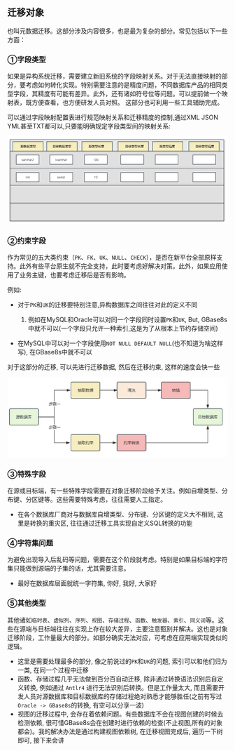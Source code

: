 ## 迁移对象

也叫元数据迁移。这部分涉及内容很多，也是最为复杂的部分。常见包括以下一些方面：

### ①字段类型

如果是异构系统迁移，需要建立新旧系统的字段映射关系。对于无法直接映射的部分，要考虑如何转化实现。特别需要注意的是精度问题，不同数据库产品的相同类型字段，其精度有可能有差异。此外，还有诸如符号位等问题。可以提前做一个映射表，既方便查看，也方便研发人员对照。
这部分也可利用一些工具辅助完成。

可以通过字段映射配置表进行规范映射关系和迁移精度的控制,通过XML JSON YML甚至TXT都可以,只要能明确规定字段类型间的映射关系:

![img_4.png](img_4.png)

### ②约束字段

作为常见的五大类约束（`PK`、`FK`、`UK`、`NULL`、`CHECK`），是否在新平台全部原样支持。此外有些平台原生就不完全支持，此时要考虑好解决对策。此外，如果应用使用了业务主键，也要考虑迁移后是否有影响。

例如:

* 对于`PK`和`UK`的迁移要特别注意,异构数据库之间往往对此的定义不同
  1. 例如在MySQL和Oracle可以对同一个字段同时设置`PK`和`UK`, But, GBase8s中就不可以(一个字段只允许一种索引,这是为了从根本上节约存储空间)

* 在MySQL中可以对一个字段使用`NOT NULL DEFAULT NULL`(也不知道为啥这样写), 在GBase8s中就不可以


对于这部分的迁移, 可以先进行迁移数据, 然后在迁移约束, 这样的速度会快一些

![img_5.png](img_5.png)

### ③特殊字段

在源或目标端，有一些特殊字段需要在对象迁移阶段给予关注。例如自增类型、分布键、分区键等。这些需要特殊考虑，往往需要人工指定。

* 在各个数据库厂商对与数据库自增类型、分布键、分区键的定义大不相同, 这里是转换的重灾区, 往往通过迁移工具实现自定义SQL转换的功能

### ④字符集问题

为避免出现导入后乱码等问题，需要在这个阶段就考虑。特别是如果目标端的字符集只能做到源端的子集的话，尤其需要注意。

* 最好在数据库层面就统一字符集, 你好, 我好, 大家好

### ⑤其他类型

其他诸如`临时表`、`虚拟列`、`序列`、`视图`、`存储过程`、`函数`、`触发器`、`索引`、`同义词`等。这些在源端与目标端往往在实现上存在较大差异，主要注意甄别并解决。这也是对象迁移阶段，工作量最大的部分。如部分确实无法对应，可考虑在应用端实现类似的逻辑。

* 这里是需要处理最多的部分, 像之前说过的`PK`和`UK`的问题, 索引可以和他们归为一类, 在同一个过程中迁移
* 函数、存储过程几乎无法做到百分百自动迁移, 除非通过转换语法识别后自定义转换, 例如通过 `Antlr4` 进行无法识别后转换。但是工作量太大, 而且需要开发人员对源数据库和目标数据库的存储过程绝对熟悉才能够胜任(之前有写过`Oracle -> GBase8s`的转换, 有空可以分享一波)
* 视图的迁移过程中, 会存在着依赖问题。有些数据库不会在视图创建的时候去检测依赖, 很可惜GBase8s会在创建时进行依赖的检查(不止视图,所有的对象都会)。我的解决办法是通过构建视图依赖树, 在迁移视图完成后, 遍历一下树即可, 接下来会讲